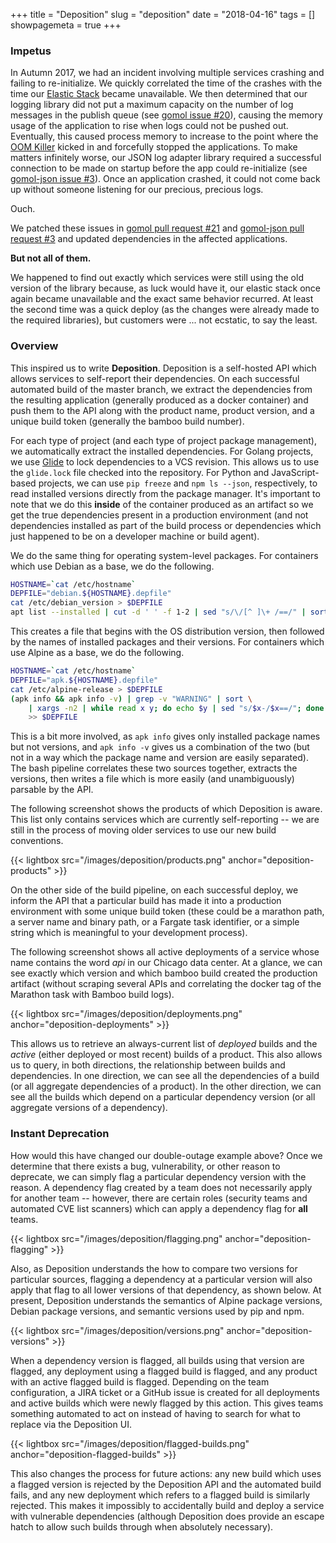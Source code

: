 +++
title = "Deposition"
slug = "deposition"
date = "2018-04-16"
tags = []
showpagemeta = true
+++

### Impetus

In Autumn 2017, we had an incident involving multiple services crashing and failing to re-initialize. We quickly correlated the time of the crashes with the time our [Elastic Stack](https://www.elastic.co/products) became unavailable. We then determined that our logging library did not put a maximum capacity on the number of log messages in the publish queue (see [gomol issue #20](https://github.com/aphistic/gomol/issues/20)), causing the memory usage of the application to rise when logs could not be pushed out. Eventually, this caused process memory to increase to the point where the [OOM Killer](https://en.wikipedia.org/wiki/Out_of_memory#Out_of_memory_management) kicked in and forcefully stopped the applications. To make matters infinitely worse, our JSON log adapter library required a successful connection to be made on startup before the app could re-initialize (see [gomol-json issue #3](https://github.com/aphistic/gomol-json/issues/3)). Once an application crashed, it could not come back up without someone listening for our precious, precious logs.

Ouch.

We patched these issues in [gomol pull request #21](https://github.com/aphistic/gomol/pull/21/files) and [gomol-json pull request #3](https://github.com/aphistic/gomol-json/pull/5/file) and updated dependencies in the affected applications.

**But not all of them.**

We happened to find out exactly which services were still using the old version of the library because, as luck would have it, our elastic stack once again became unavailable and the exact same behavior recurred. At least the second time was a quick deploy (as the changes were already made to the required libraries), but customers were ... not ecstatic, to say the least.

### Overview

This inspired us to write **Deposition**. Deposition is a self-hosted API which allows services to self-report their dependencies. On each successful automated build of the master branch, we extract the dependencies from the resulting application (generally produced as a docker container) and push them to the API along with the product name, product version, and a unique build token (generally the bamboo build number).

For each type of project (and each type of project package management), we automatically extract the installed dependencies. For Golang projects, we use [Glide](https://glide.sh/) to lock dependencies to a VCS revision. This allows us to use the `glide.lock` file checked into the repository. For Python and JavaScript-based projects, we can use `pip freeze` and `npm ls --json`, respectively, to read installed versions directly from the package manager. It's important to note that we do this **inside** of the container produced as an artifact so we get the true dependencies present in a production environment (and not dependencies installed as part of the build process or dependencies which just happened to be on a developer machine or build agent).

We do the same thing for operating system-level packages. For containers which use Debian as a base, we do the following.

```bash
HOSTNAME=`cat /etc/hostname`
DEPFILE="debian.${HOSTNAME}.depfile"
cat /etc/debian_version > $DEPFILE
apt list --installed | cut -d ' ' -f 1-2 | sed "s/\/[^ ]\+ /==/" | sort >> $DEPFILE
```

This creates a file that begins with the OS distribution version, then followed by the names of installed packages and their versions. For containers which use Alpine as a base, we do the following.

```bash
HOSTNAME=`cat /etc/hostname`
DEPFILE="apk.${HOSTNAME}.depfile"
cat /etc/alpine-release > $DEPFILE
(apk info && apk info -v) | grep -v "WARNING" | sort \
    | xargs -n2 | while read x y; do echo $y | sed "s/$x-/$x==/"; done \
    >> $DEPFILE
```

This is a bit more involved, as `apk info` gives only installed package names but not versions, and `apk info -v` gives us a combination of the two (but not in a way which the package name and version are easily separated). The bash pipeline correlates these two sources together, extracts the versions, then writes a file which is more easily (and unambiguously) parsable by the API.

The following screenshot shows the products of which Deposition is aware. This list only contains services which are currently self-reporting -- we are still in the process of moving older services to use our new build conventions.

{{< lightbox src="/images/deposition/products.png" anchor="deposition-products" >}}

On the other side of the build pipeline, on each successful deploy, we inform the API that a particular build has made it into a production environment with some unique build token (these could be a marathon path, a server name and binary path, or a Fargate task identifier, or a simple string which is meaningful to your development process).

The following screenshot shows all active deployments of a service whose name contains the word *api* in our Chicago data center. At a glance, we can see exactly which version and which bamboo build created the production artifact (without scraping several APIs and correlating the docker tag of the Marathon task with Bamboo build logs).

{{< lightbox src="/images/deposition/deployments.png" anchor="deposition-deployments" >}}

This allows us to retrieve an always-current list of *deployed* builds and the *active* (either deployed or most recent) builds of a product. This also allows us to query, in both directions, the relationship between builds and dependencies. In one direction, we can see all the dependencies of a build (or all aggregate dependencies of a product). In the other direction, we can see all the builds which depend on a particular dependency version (or all aggregate versions of a dependency).

### Instant Deprecation

How would this have changed our double-outage example above? Once we determine that there exists a bug, vulnerability, or other reason to deprecate, we can simply flag a particular dependency version with the reason. A dependency flag created by a team does not necessarily apply for another team -- however, there are certain roles (security teams and automated CVE list scanners) which can apply a dependency flag for **all** teams.

{{< lightbox src="/images/deposition/flagging.png" anchor="deposition-flagging" >}}

Also, as Deposition understands the how to compare two versions for particular sources, flagging a dependency at a particular version will also apply that flag to all lower versions of that dependency, as shown below. At present, Deposition understands the semantics of Alpine package versions, Debian package versions, and semantic versions used by pip and npm.

{{< lightbox src="/images/deposition/versions.png" anchor="deposition-versions" >}}

When a dependency version is flagged, all builds using that version are flagged, any deployment using a flagged build is flagged, and any product with an active flagged build is flagged. Depending on the team configuration, a JIRA ticket or a GitHub issue is created for all deployments and active builds which were newly flagged by this action. This gives teams something automated to act on instead of having to search for what to replace via the Deposition UI.

{{< lightbox src="/images/deposition/flagged-builds.png" anchor="deposition-flagged-builds" >}}

This also changes the process for future actions: any new build which uses a flagged version is rejected by the Deposition API and the automated build fails, and any new deployment which refers to a flagged build is similarly rejected. This makes it impossibly to accidentally build and deploy a service with vulnerable dependencies (although Deposition does provide an escape hatch to allow such builds through when absolutely necessary).
